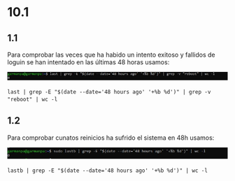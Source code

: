 # 10.1

## 1.1
Para comprobar las veces que ha habido un intento exitoso y fallidos de loguin se han intentado en las últimas 48 horas usamos:

![img](https://github.com/pgarman524/DespliegueWeb/blob/master/lab_09/lab_10/img/01.JPG)

`last | grep -E "$(date --date='48 hours ago' '+%b %d')" | grep -v "reboot" | wc -l`


## 1.2
Para comprobar cunatos reinicios ha sufrido el sistema en 48h usamos:

![img](https://github.com/pgarman524/DespliegueWeb/blob/master/lab_09/lab_10/img/02.JPG)

``lastb | grep -E "$(date --date='48 hours ago' '+%b %d')" | wc -l``

